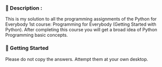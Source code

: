 ### :file_folder: Description : 
This is my solution to all the programming assignments of the Python for Everybody 1st course: Programming for Everybody (Getting Started with Python). After completing this course you will get a broad idea of Python Programming basic concepts.

### :pushpin: Getting Started 
Please do not copy the answers. Attempt them at your own desktop.
